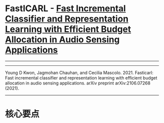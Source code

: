 # FastICARL - [Fast Incremental Classifier and Representation Learning with Efficient Budget Allocation in Audio Sensing Applications](https://www.isca-archive.org/interspeech_2021/kwon21_interspeech.html)

----



----

Young D Kwon, Jagmohan Chauhan, and Cecilia Mascolo. 2021. Fasticarl: Fast incremental classifier and representation learning with efficient budget allocation in audio sensing applications. arXiv preprint arXiv:2106.07268 (2021).

----

# 核心要点
